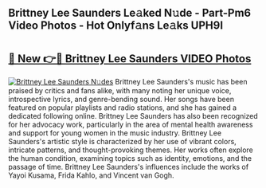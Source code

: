 ## Brittney Lee Saunders Le𝚊ked N𝚞de - Part-Pm6 Video Photos - Hot Onlyf𝚊ns Le𝚊ks UPH9I

# <h2><a href="http://ab57423.deff.icu/?id=Brittney+Lee+Saunders">🔗 New 👉🔴 Brittney Lee Saunders VIDEO Photos</a></h2>

[![Brittney Lee Saunders N𝚞des](https://i.imgur.com/rIISA9y.gif)](http://ab57423.deff.icu/?id=Brittney+Lee+Saunders)
Brittney Lee Saunders's music has been praised by critics and fans alike, with many noting her unique voice, introspective lyrics, and genre-bending sound. Her songs have been featured on popular playlists and radio stations, and she has gained a dedicated following online. Brittney Lee Saunders has also been recognized for her advocacy work, particularly in the area of mental health awareness and support for young women in the music industry. Brittney Lee Saunders's artistic style is characterized by her use of vibrant colors, intricate patterns, and thought-provoking themes. Her works often explore the human condition, examining topics such as identity, emotions, and the passage of time. Brittney Lee Saunders's influences include the works of Yayoi Kusama, Frida Kahlo, and Vincent van Gogh.
